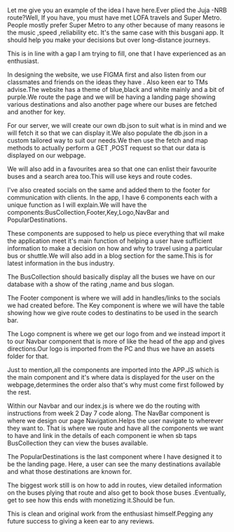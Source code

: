 Let me give you an example of the idea I have here.Ever plied the Juja -NRB route?Well, If you have, you must have met LOFA travels and Super Metro. People mostly prefer Super Metro to any other because of many reasons ie the music ,speed ,reliability etc. It's the same case with this busgani app. It should help you make your decisions but over long-distance journeys.

This is in line with a gap I am trying to fill, one  that I have experienced as an enthusiast.

In designing the website, we use FIGMA first and also listen from our classmates and friends on the ideas they have . Also keen ear to TMs advise.The website has a theme of blue,black and white mainly and a bit of purple.We route the page and we will be having a landing page showing various destinations and also another page where our buses are fetched and another for key.

For our server, we will create our own db.json to suit what is in mind and we will fetch it so that we can display it.We also populate the db.json in a custom tailored way to  suit our needs.We then use the fetch and map methods to actually perform a GET ,POST request so that our data is displayed on our webpage.

We will also add in a favourites area so that one can enlist their favourite buses and a search area too.This will use keys and route codes.

I've also created socials on the same and added them to the footer for communication with clients.
In the app, I have 6 components each with a unique function as I will explain.We will have the components:BusCollection,Footer,Key,Logo,NavBar and PopularDestinations.

These components are supposed to help us piece everything that wil make the application meet it's main function of helping a user have sufficient information to make a decision on how and why to travel using a particular bus or shuttle.We will also add in a blog section for the same.This is for latest information in the bus industry.

The BusCollection should basically display all the buses we have on our database with a show of the rating ,name and bus slogan.

The Footer component is where we will add in handles/links to the socials we had created before.
The Key component is where we will have the table showing how we give route codes to destinatins to be used in the search bar.

The Logo compnent is where we get our logo from and we instead import it to our Navbar component that is more of like the head of the app and gives directions.Our logo is imported from the PC and thus we have an assets folder for that.

Just to mention,all the components are imported into the APP.JS which is the main component and it's where data is displayed for the user on the webpage,determines the order also that's why <Navbar/>must come first followed by the rest.

Within our Navbar and our index.js is where we do the routing with instructions from week 2 Day 7 code along.
The NavBar component is where we design our page Navigation.Helps the user navigate to wherever they want to.
That is where we route and have all the components we want to have and link in the details of each component ie when sb taps BusCollection they can view the buses available.

The PopularDestinations is the last component where I have designed it to be the landing page. Here, a user can see the many destinations available and what those destinations are known for.

The biggest work still is on how to add in routes, view detailed information on the buses plying that route and also get to book those buses .Eventually, get to see how this ends with monetizing it.Should be fun.

This is clean and original work from the enthusiast himself.Pegging any future success to giving a keen ear to any reviews.

